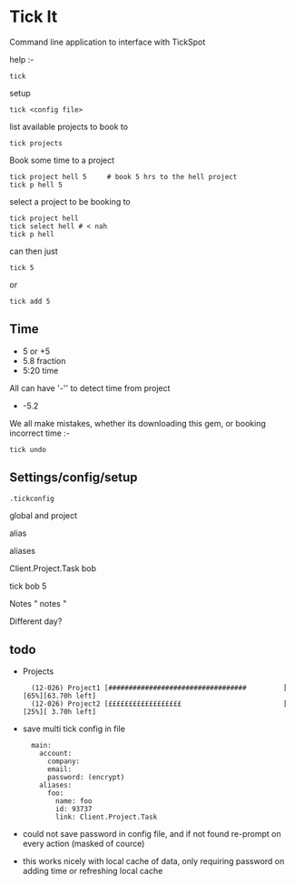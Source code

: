 Tick It
=======

Command line application to interface with TickSpot

help :-

    tick

setup

    tick <config file>


list available projects to book to

    tick projects

Book some time to a project

    tick project hell 5     # book 5 hrs to the hell project
    tick p hell 5

select a project to be booking to

    tick project hell
    tick select hell # < nah
    tick p hell

can then just

    tick 5

or

    tick add 5


Time
----

- 5 or +5
- 5.8 fraction
- 5:20 time

All can have '-'' to detect time from project

- -5.2


We all make mistakes, whether its downloading this gem, or booking incorrect time :-

    tick undo


Settings/config/setup
------

`.tickconfig`

global and project

alias

aliases


Client.Project.Task bob

tick bob 5

Notes " notes "


Different day?

## todo

* Projects 

        (12-026) Project1 [##################################         ][65%][63.70h left]
        (12-026) Project2 [££££££££££££££££££                         ][25%][ 3.70h left]


* save multi tick config in file

        main:
          account:
            company:
            email:
            password: (encrypt)
          aliases:
            foo:
              name: foo
              id: 93737
              link: Client.Project.Task
    
* could not save password in config file, and if not found re-prompt on every action (masked of cource)
* this works nicely with local cache of data, only requiring password on adding time or refreshing local cache

